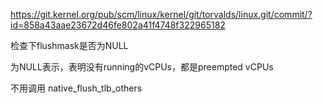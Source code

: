 https://git.kernel.org/pub/scm/linux/kernel/git/torvalds/linux.git/commit/?id=858a43aae23672d46fe802a41f4748f322965182


检查下flushmask是否为NULL

为NULL表示，表明没有running的vCPUs，都是preempted vCPUs

不用调用 native_flush_tlb_others